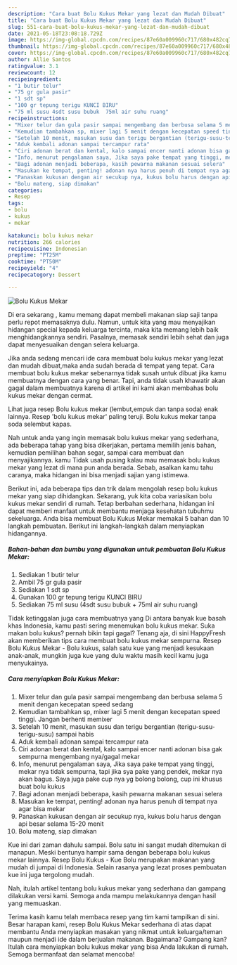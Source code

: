```yaml
---
description: "Cara buat Bolu Kukus Mekar yang lezat dan Mudah Dibuat"
title: "Cara buat Bolu Kukus Mekar yang lezat dan Mudah Dibuat"
slug: 551-cara-buat-bolu-kukus-mekar-yang-lezat-dan-mudah-dibuat
date: 2021-05-18T23:08:18.729Z
image: https://img-global.cpcdn.com/recipes/87e60a009960c717/680x482cq70/bolu-kukus-mekar-foto-resep-utama.jpg
thumbnail: https://img-global.cpcdn.com/recipes/87e60a009960c717/680x482cq70/bolu-kukus-mekar-foto-resep-utama.jpg
cover: https://img-global.cpcdn.com/recipes/87e60a009960c717/680x482cq70/bolu-kukus-mekar-foto-resep-utama.jpg
author: Allie Santos
ratingvalue: 3.1
reviewcount: 12
recipeingredient:
- "1 butir telur"
- "75 gr gula pasir"
- "1 sdt sp"
- "100 gr tepung terigu KUNCI BIRU"
- "75 ml susu 4sdt susu bubuk  75ml air suhu ruang"
recipeinstructions:
- "Mixer telur dan gula pasir sampai mengembang dan berbusa selama 5 menit dengan kecepatan speed sedang"
- "Kemudian tambahkan sp, mixer lagi 5 menit dengan kecepatan speed tinggi. Jangan berhenti memixer"
- "Setelah 10 menit, masukan susu dan terigu bergantian (terigu-susu-terigu-susu) sampai habis"
- "Aduk kembali adonan sampai tercampur rata"
- "Ciri adonan berat dan kental, kalo sampai encer nanti adonan bisa gak sempurna mengembang nya/gagal mekar"
- "Info, menurut pengalaman saya, Jika saya pake tempat yang tinggi, mekar nya tidak sempurna, tapi jika sya pake yang pendek, mekar nya akan bagus. Saya juga pake cup nya yg bolong bolong, cup ini khusus buat bolu kukus"
- "Bagi adonan menjadi beberapa, kasih pewarna makanan sesuai selera"
- "Masukan ke tempat, penting! adonan nya harus penuh di tempat nya agar bisa mekar"
- "Panaskan kukusan dengan air secukup nya, kukus bolu harus dengan api besar selama 15-20 menit"
- "Bolu mateng, siap dimakan"
categories:
- Resep
tags:
- bolu
- kukus
- mekar

katakunci: bolu kukus mekar 
nutrition: 266 calories
recipecuisine: Indonesian
preptime: "PT25M"
cooktime: "PT50M"
recipeyield: "4"
recipecategory: Dessert

---
```



![Bolu Kukus Mekar](https://img-global.cpcdn.com/recipes/87e60a009960c717/680x482cq70/bolu-kukus-mekar-foto-resep-utama.jpg)

Di era  sekarang , kamu memang dapat membeli makanan siap saji tanpa perlu repot memasaknya dulu. Namun, untuk kita yang mau menyajikan hidangan special kepada keluarga tercinta, maka kita memang lebih baik menghidangkannya sendiri. Pasalnya, memasak sendiri lebih sehat dan juga dapat menyesuaikan dengan selera keluarga.

Jika anda sedang mencari ide cara membuat bolu kukus mekar yang lezat dan mudah dibuat,maka anda sudah berada di tempat yang tepat. Cara membuat bolu kukus mekar  sebenarnya tidak susah untuk dibuat jika kamu membuatnya dengan cara yang benar. Tapi, anda tidak usah khawatir akan gagal dalam membuatnya 
karena di artikel ini kami akan membahas bolu kukus mekar dengan cermat.  

Lihat juga resep Bolu kukus mekar (lembut,empuk dan tanpa soda) enak lainnya. Resep &#39;bolu kukus mekar&#39; paling teruji. Bolu kukus mekar tanpa soda selembut kapas.

Nah untuk anda yang ingin memasak bolu kukus mekar yang sederhana, ada beberapa tahap yang bisa dikerjakan, pertama memilih jenis bahan, kemudian pemilihan bahan segar, sampai cara membuat dan menyajikannya. kamu Tidak usah pusing kalau mau memasak bolu kukus mekar yang lezat di mana pun anda berada. Sebab, asalkan kamu  tahu caranya, maka hidangan ini bisa menjadi sajian yang istimewa.

Berikut ini, ada beberapa tips dan trik dalam mengolah resep bolu kukus mekar yang siap dihidangkan. Sekarang, yuk kita coba variasikan bolu kukus mekar sendiri di rumah. Tetap berbahan sederhana, hidangan ini dapat memberi manfaat untuk membantu menjaga kesehatan tubuhmu sekeluarga. Anda bisa membuat Bolu Kukus Mekar memakai 5 bahan dan 10 langkah pembuatan. Berikut ini langkah-langkah dalam menyiapkan hidangannya.

<!--inarticleads1-->

##### Bahan-bahan dan bumbu yang digunakan untuk pembuatan Bolu Kukus Mekar:

1. Sediakan 1 butir telur
1. Ambil 75 gr gula pasir
1. Sediakan 1 sdt sp
1. Gunakan 100 gr tepung terigu KUNCI BIRU
1. Sediakan 75 ml susu (4sdt susu bubuk + 75ml air suhu ruang)


Tidak ketinggalan juga cara membuatnya yang Di antara banyak kue basah khas Indonesia, kamu pasti sering menemukan bolu kukus mekar. Suka makan bolu kukus? pernah bikin tapi gagal? Tenang aja, di sini HappyFresh akan memberikan tips cara membuat bolu kukus mekar sempurna. Resep Bolu Kukus Mekar - Bolu kukus, salah satu kue yang menjadi kesukaan anak-anak, mungkin juga kue yang dulu waktu masih kecil kamu juga menyukainya. 

<!--inarticleads2-->

##### Cara menyiapkan Bolu Kukus Mekar:

1. Mixer telur dan gula pasir sampai mengembang dan berbusa selama 5 menit dengan kecepatan speed sedang
1. Kemudian tambahkan sp, mixer lagi 5 menit dengan kecepatan speed tinggi. Jangan berhenti memixer
1. Setelah 10 menit, masukan susu dan terigu bergantian (terigu-susu-terigu-susu) sampai habis
1. Aduk kembali adonan sampai tercampur rata
1. Ciri adonan berat dan kental, kalo sampai encer nanti adonan bisa gak sempurna mengembang nya/gagal mekar
1. Info, menurut pengalaman saya, Jika saya pake tempat yang tinggi, mekar nya tidak sempurna, tapi jika sya pake yang pendek, mekar nya akan bagus. Saya juga pake cup nya yg bolong bolong, cup ini khusus buat bolu kukus
1. Bagi adonan menjadi beberapa, kasih pewarna makanan sesuai selera
1. Masukan ke tempat, penting! adonan nya harus penuh di tempat nya agar bisa mekar
1. Panaskan kukusan dengan air secukup nya, kukus bolu harus dengan api besar selama 15-20 menit
1. Bolu mateng, siap dimakan


Kue ini dari zaman dahulu sampai. Bolu satu ini sangat mudah ditemukan di manapun. Meski bentunya hampir sama dengan beberapa bolu kukus mekar lainnya. Resep Bolu Kukus - Kue Bolu merupakan makanan yang mudah di jumpai di Indonesia. Selain rasanya yang lezat proses pembuatan kue ini juga tergolong mudah. 

Nah, itulah artikel tentang  bolu kukus mekar  yang sederhana dan gampang dilakukan versi kami. Semoga anda mampu melakukannya dengan hasil yang memuaskan. 

Terima kasih kamu telah membaca resep yang tim kami tampilkan di sini. Besar harapan kami, resep  Bolu Kukus Mekar sederhana di atas dapat membantu Anda menyiapkan masakan yang nikmat untuk keluarga/teman maupun menjadi ide dalam berjualan makanan. Bagaimana? Gampang kan? Itulah cara menyiapkan bolu kukus mekar yang bisa Anda lakukan di rumah. Semoga bermanfaat dan selamat mencoba!


